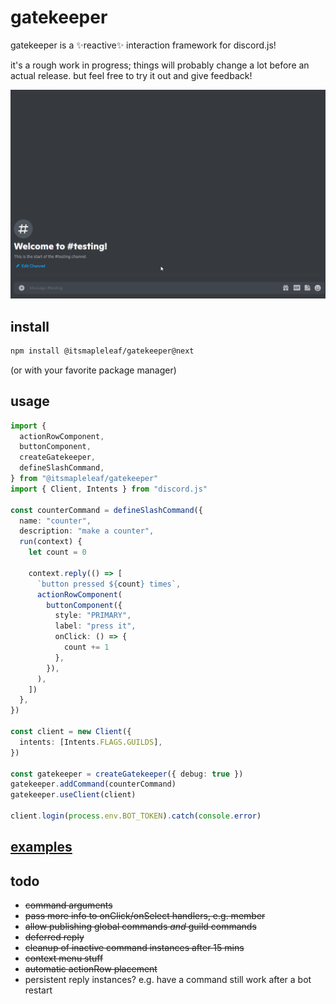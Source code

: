 # gatekeeper

gatekeeper is a ✨reactive✨ interaction framework for discord.js!

it's a rough work in progress; things will probably change a lot before an actual release. but feel free to try it out and give feedback!

![showcase](./showcase.gif)

## install

```sh
npm install @itsmapleleaf/gatekeeper@next
```

(or with your favorite package manager)

## usage

```ts
import {
  actionRowComponent,
  buttonComponent,
  createGatekeeper,
  defineSlashCommand,
} from "@itsmapleleaf/gatekeeper"
import { Client, Intents } from "discord.js"

const counterCommand = defineSlashCommand({
  name: "counter",
  description: "make a counter",
  run(context) {
    let count = 0

    context.reply(() => [
      `button pressed ${count} times`,
      actionRowComponent(
        buttonComponent({
          style: "PRIMARY",
          label: "press it",
          onClick: () => {
            count += 1
          },
        }),
      ),
    ])
  },
})

const client = new Client({
  intents: [Intents.FLAGS.GUILDS],
})

const gatekeeper = createGatekeeper({ debug: true })
gatekeeper.addCommand(counterCommand)
gatekeeper.useClient(client)

client.login(process.env.BOT_TOKEN).catch(console.error)
```

## [examples](./packages/playground/src/commands)

## todo

- ~~command arguments~~
- ~~pass more info to onClick/onSelect handlers, e.g. member~~
- ~~allow publishing global commands _and_ guild commands~~
- ~~deferred reply~~
- ~~cleanup of inactive command instances after 15 mins~~
- ~~context menu stuff~~
- ~~automatic actionRow placement~~
- persistent reply instances? e.g. have a command still work after a bot restart
